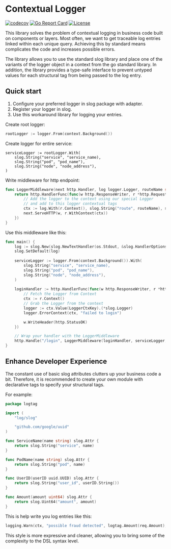 # Contextual Logger

[![codecov](https://codecov.io/gh/godepo/logger/graph/badge.svg?token=psNjauhUqW)](https://codecov.io/gh/godepo/logger)
[![Go Report Card](https://goreportcard.com/badge/godepo/logger)](https://goreportcard.com/report/godepo/logger)
[![License](https://img.shields.io/badge/License-MIT%202.0-blue.svg)](https://github.com/godepo/elephant/blob/main/LICENSE)


This library solves the problem of contextual logging in business code built on components or layers. Most often, 
we want to get traceable log entries linked within each unique query. Achieving this by standard means complicates the 
code and increases possible errors.

The library allows you to use the standard slog library and place one of the variants of the logger object in a context 
from the go standard library. In addition, the library provides a type-safe interface to prevent untyped values for each 
structural tag from being passed to the log entry.
 
## Quick start

1. Configure your preferred logger in slog package with adapter.
2. Register your logger in slog.
3. Use this workaround library for logging your entries.

Create root logger:

```go
rootLogger := logger.From(context.Background())
```

Create logger for entire service:

```
serviceLogger := rootLogger.With(
    slog.String("service", "service_name), 
    slog.String("pod", "pod_name"), 
    slog.String("node", "node_address"),
)
```

Write middleware for http endpoint: 

```go
func LoggerMiddleware(next http.Handler, log logger.Logger, routeName string) http.Handler {
    return http.HandlerFunc(func(w http.ResponseWriter, r *http.Request) {
        // Add the logger to the context using our special Logger
		// and add to this logger contextual tags
		ctx := log.With(r.Context(), slog.String("route", routeName), slog.String("endpoint", "http"))
        next.ServeHTTP(w, r.WithContext(ctx))
    })
}
```

Use this middleware like this:

```go
func main() {
    log := slog.New(slog.NewTextHandler(os.Stdout, &slog.HandlerOptions{AddSource: true}))
	slog.SetDefault(log)
	
    serviceLogger := logger.From(context.Background()).With(
        slog.String("service", "service_name), 
        slog.String("pod", "pod_name"),
        slog.String("node", "node_address"),
    )
	
    loginHandler := http.HandlerFunc(func(w http.ResponseWriter, r *http.Request) {
        // Fetch the Logger from Context
        ctx := r.Context()
        // Grab the Logger from the context
        logger := ctx.Value(LoggerCtxKey).(*slog.Logger)
        logger.ErrorContext(ctx, "failed to login")

        w.WriteHeader(http.StatusOK)
    })

    // Wrap your handler with the LoggerMiddleware
    http.Handle("/login", LoggerMiddleware(loginHandler, serviceLogger, "login"))
}
```

## Enhance Developer Experience

The constant use of basic slog attributes clutters up your business code a bit. Therefore, it is recommended to create 
your own module with declarative tags to specify your structural tags.

For example:

```go
package logtag

import (
	"log/slog"

	"github.com/google/uuid"
)

func ServiceName(name string) slog.Attr {
	return slog.String("service", name)
}

func PodName(name string) slog.Attr {
	return slog.String("pod", name)
}

func UserID(userID uuid.UUID) slog.Attr {
	return slog.String("user_id", userID.String())
}

func Amount(amount uint64) slog.Attr {
	return slog.Uint64("amount", amount)
}

```

This is help write you log entries like this:

```go
logging.Warn(ctx, "possible fraud detected", logtag.Amount(req.Amount), logtag.UserID(req.UserID))
```

This style is more expressive and cleaner, allowing you to bring some of the complexity to the DSL syntax level.